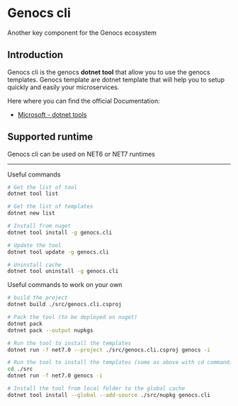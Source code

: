 # Genocs cli

Another key component for the Genocs ecosystem

## Introduction

Genocs cli is the genocs **dotnet tool**  that allow you to use the genocs templates.
Genocs template are dotnet template that will help you to setup quickly and easily your microservices.

Here where you can find the official Documentation:
- [Microsoft - dotnet tools](https://learn.microsoft.com/en-us/dotnet/core/tools/global-tools)


## Supported runtime

Genocs cli can be used on NET6 or NET7 runtimes

---

Useful commands 
``` bash
# Get the list of tool
dotnet tool list

# Get the list of templates
dotnet new list

# Install from nuget
dotnet tool install -g genocs.cli

# Update the tool
dotnet tool update -g genocs.cli

# Uninstall cache
dotnet tool uninstall -g genocs.cli
```


Useful commands to work on your own 
``` bash
# build the project 
dotnet build ./src/genocs.cli.csproj

# Pack the tool (to be deployed on nuget) 
dotnet pack
dotnet pack --output nupkgs

# Run the tool to install the templates
dotnet run -f net7.0 --project ./src/genocs.cli.csproj genocs -i

# Run the tool to install the templates (some as above with cd command)
cd ./src
dotnet run -f net7.0 genocs -i

# Install the tool from local folder to the global cache
dotnet tool install --global --add-source ./src/nupkg genocs.cli
```